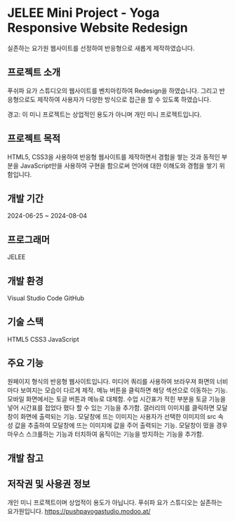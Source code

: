 # JELEE Mini Project - Yoga Responsive Website Redesign
실존하는 요가원 웹사이트를 선정하여 반응형으로 새롭게 제작하였습니다.

## 프로젝트 소개
푸쉬파 요가 스튜디오의 웹사이트를 벤치마킹하여 Redesign을 하였습니다.
그리고 반응형으로도 제작하여 사용자가 다양한 방식으로 접근을 할 수 있도록 하였습니다.

경고: 이 미니 프로젝트는 상업적인 용도가 아니며 개인 미니 프로젝트입니다.


## 프로젝트 목적
HTML5, CSS3을 사용하여 반응형 웹사이트를 제작하면서 경험을 쌓는 것과 동적인 부분을 JavaScript만을 사용하여 구현을 함으로써 언어에 대한 이해도와 경험을 쌓기 위함입니다.

## 개발 기간
2024-06-25 ~ 2024-08-04

## 프로그래머
JELEE

## 개발 환경
Visual Studio Code
GitHub

## 기술 스택
HTML5
CSS3
JavaScript

## 주요 기능
원페이지 형식의 반응형 웹사이트입니다.
미디어 쿼리를 사용하여 브라우져 화면의 너비마다 보여지는 모습이 다르게 제작.
메뉴 버튼을 클릭하면 해당 섹션으로 이동하는 기능.
모바일 화면에서는 토글 버튼과 메뉴로 대체함.
수업 시간표가 적힌 부분을 토글 기능을 넣어 시간표를 접었다 폈다 할 수 있는 기능을 추가함.
갤러리의 이미지를 클릭하면 모달창이 화면에 출력되는 기능.
모달창에 뜨는 이미지는 사용자가 선택한 이미지의 src 속성 값을 추출하여 모달창에 뜨는 이미지에 값을 주어 출력되는 기능.
모달창이 떴을 경우 마우스 스크롤하는 기능과 터치하여 움직이는 기능을 방지하는 기능을 추가함.

## 개발 참고

## 저작권 및 사용권 정보
개인 미니 프로젝트이며 상업적이 용도가 아닙니다.
푸쉬파 요가 스튜디오는 실존하는 요가원입니다.
https://pushpayogastudio.modoo.at/
